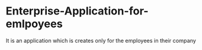 # Enterprise-Application-for-emlpoyees
It is an application which is creates only for the employees in their company
